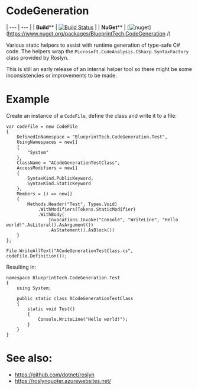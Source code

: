 # CodeGeneration

| --- | --- |
| **Build**** | [![Build Status](https://dev.azure.com/BlueprintTech/Code%20Generation/_apis/build/status/BlueprintTech.CodeGeneration?branchName=master)](https://dev.azure.com/BlueprintTech/Code%20Generation/_build/latest?definitionId=1?branchName=master) |
| **NuGet**** | [![nuget](https://img.shields.io/nuget/v/BlueprintTech.CodeGeneration.svg)](https://www.nuget.org/packages/BlueprintTech.CodeGeneration /)

Various static helpers to assist with runtime generation of type-safe C# code. The helpers wrap the `Microsoft.CodeAnalysis.CSharp.SyntaxFactory` class provided by Roslyn.

This is still an early release of an internal helper tool so there might be some inconsistencies or improvements to be made.

# Example

Create an instance of a `CodeFile`, define the class and write it to a file:

```
var codeFile = new CodeFile
{
    DefinedInNamespace = "BlueprintTech.CodeGeneration.Test",
    UsingNamespaces = new[]
    {
        "System"
    },
    ClassName = "ACodeGenerationTestClass",
    AccessModifiers = new[]
    {
        SyntaxKind.PublicKeyword,
        SyntaxKind.StaticKeyword
    },
    Members = () => new[]
    {
        Methods.Header("Test", Types.Void)
            .WithModifiers(Tokens.StaticModifier)
            .WithBody(
                Invocations.Invoke("Console", "WriteLine", "Hello world!".AsLiteral().AsArgument())
                .AsStatement().AsBlock())
    }
};

File.WriteAllText("ACodeGenerationTestClass.cs", codeFile.Definition());
```

Resulting in:

```
namespace BlueprintTech.CodeGeneration.Test
{
    using System;

    public static class ACodeGenerationTestClass
    {
        static void Test()
        {
            Console.WriteLine("Hello world!");
        }
    }
}
```

# See also:

* https://github.com/dotnet/roslyn
* https://roslynquoter.azurewebsites.net/
